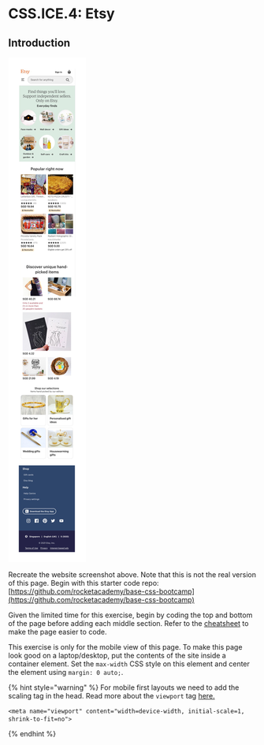 # CSS.ICE.4: Etsy

## Introduction

![](../../.gitbook/assets/etsy.jpg)

Recreate the website screenshot above. Note that this is not the real version of this page. Begin with this starter code repo: [https://github.com/rocketacademy/base-css-bootcamp](https://github.com/rocketacademy/base-css-bootcamp)

Given the limited time for this exercise, begin by coding the top and bottom of the page before adding each middle section. Refer to the [cheatsheet](../css.1-basic-css/README.md#exercise-tips-cheatsheet) to make the page easier to code.

This exercise is only for the mobile view of this page. To make this page look good on a laptop/desktop, put the contents of the site inside a container element. Set the `max-width` CSS style on this element and center the element using `margin: 0 auto;`.

{% hint style="warning" %}
For mobile first layouts we need to add the scaling tag in the head. Read more about the `viewport` tag [here.](https://developer.mozilla.org/en-US/docs/Web/HTML/Viewport_meta_tag)

```markup
<meta name="viewport" content="width=device-width, initial-scale=1, shrink-to-fit=no">
```

{% endhint %}
